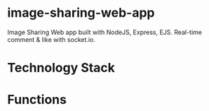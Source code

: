 # image-sharing-web-app
Image Sharing Web app built with NodeJS, Express, EJS. Real-time comment &amp; like with socket.io.
# Technology Stack

# Functions

